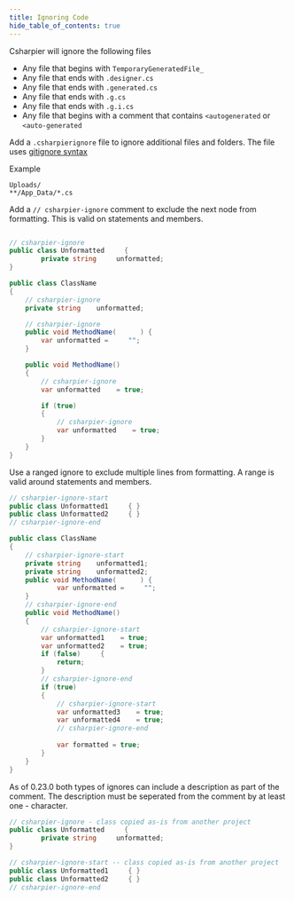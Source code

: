 ```yaml
---
title: Ignoring Code
hide_table_of_contents: true
---
```


Csharpier will ignore the following files
- Any file that begins with ```TemporaryGeneratedFile_```
- Any file that ends with ```.designer.cs```
- Any file that ends with ```.generated.cs```
- Any file that ends with ```.g.cs```
- Any file that ends with ```.g.i.cs```
- Any file that begins with a comment that contains ```<autogenerated``` or ```<auto-generated```

Add a ```.csharpierignore``` file to ignore additional files and folders. The file uses [gitignore syntax](https://git-scm.com/docs/gitignore#_pattern_format)

Example
```
Uploads/
**/App_Data/*.cs
```

Add a `// csharpier-ignore` comment to exclude the next node from formatting. This is valid on statements and members.

```c#

// csharpier-ignore
public class Unformatted     { 
        private string     unformatted;
}

public class ClassName
{
    // csharpier-ignore
    private string    unformatted;

    // csharpier-ignore
    public void MethodName(      ) {
        var unformatted =     "";
    }

    public void MethodName()
    {
        // csharpier-ignore
        var unformatted    = true;

        if (true)
        {
            // csharpier-ignore
            var unformatted    = true;
        }
    }
}

```

Use a ranged ignore to exclude multiple lines from formatting. A range is valid around statements and members.
```c#
// csharpier-ignore-start
public class Unformatted1     { }
public class Unformatted2     { }
// csharpier-ignore-end

public class ClassName
{
    // csharpier-ignore-start
    private string    unformatted1;
    private string    unformatted2;
    public void MethodName(      ) {
            var unformatted =     "";
    }
    // csharpier-ignore-end
    public void MethodName()
    {
        // csharpier-ignore-start
        var unformatted1    = true;
        var unformatted2    = true;
        if (false)     {
            return;
        }
        // csharpier-ignore-end
        if (true)
        {
            // csharpier-ignore-start
            var unformatted3    = true;
            var unformatted4    = true;
            // csharpier-ignore-end
            
            var formatted = true;
        }
    }
}
```

As of 0.23.0 both types of ignores can include a description as part of the comment. The description must be seperated from the comment by at least one - character.

```c#
// csharpier-ignore - class copied as-is from another project
public class Unformatted     { 
        private string     unformatted;
}

// csharpier-ignore-start -- class copied as-is from another project
public class Unformatted1     { }
public class Unformatted2     { }
// csharpier-ignore-end
```